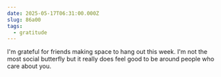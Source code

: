 ```yaml
---
date: 2025-05-17T06:31:00.000Z
slug: 86a00
tags:
  - gratitude
---
```


I'm grateful for friends making space to hang out this week. I'm not the most social butterfly but it really does feel good to be around people who care about you. 

